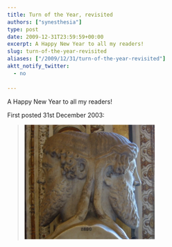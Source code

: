 ```yaml
---
title: Turn of the Year, revisited
authors: ["synesthesia"]
type: post
date: 2009-12-31T23:59:59+00:00
excerpt: A Happy New Year to all my readers!
slug: turn-of-the-year-revisited 
aliases: ["/2009/12/31/turn-of-the-year-revisited"]
aktt_notify_twitter:
  - no

---
```

A Happy New Year to all my readers!

First posted 31st December 2003:

<blockquote cite="https://www.synesthesia.co.uk/blog/archives/2003/12/31/turn-of-the-year/">
  <p>
    <img class="aligncenter size-medium wp-image-1755" title="Janus, Roman God of Beginnings" src="Janus-Vatican.jpg" alt="Janus, Roman God of Beginnings" width="300" height="263" />
  </p>
</blockquote>
